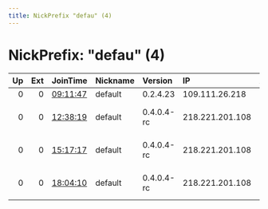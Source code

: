 ```yaml
---
title: NickPrefix "defau" (4)
---
```


# NickPrefix: "defau" (4)

|   Up |   Ext | JoinTime                                                                                            | Nickname   | Version    | IP              | AS                               | CC   |   ORp |   Dirp | OS      | Contact   |   eFamMembers |
|-----:|------:|:----------------------------------------------------------------------------------------------------|:-----------|:-----------|:----------------|:---------------------------------|:-----|------:|-------:|:--------|:----------|--------------:|
|    0 |     0 | [09:11:47](https://metrics.torproject.org/rs.html#details/F23FC335D91A51CE65FB25040B58CE1E2E678524) | default    | 0.2.4.23   | 109.111.26.218  | MTS PJSC                         | ru   |   443 |   9030 | Windows | None      |             1 |
|    0 |     0 | [12:38:19](https://metrics.torproject.org/rs.html#details/D7DB85A9AD714442DAA42AE445D430B6786AA8CC) | default    | 0.4.0.4-rc | 218.221.201.108 | So-net Entertainment Corporation | jp   | 50936 |      0 | Windows | None      |             1 |
|    0 |     0 | [15:17:17](https://metrics.torproject.org/rs.html#details/B16BEC05D3B59617B8F729FCC99F43C5A324EE05) | default    | 0.4.0.4-rc | 218.221.201.108 | So-net Entertainment Corporation | jp   | 50936 |      0 | Windows | None      |             1 |
|    0 |     0 | [18:04:10](https://metrics.torproject.org/rs.html#details/7BF6CC772604126AC83B310AE791FCEA6A3C8286) | default    | 0.4.0.4-rc | 218.221.201.108 | So-net Entertainment Corporation | jp   | 50936 |      0 | Windows | None      |             1 |
